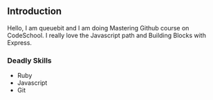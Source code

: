 ## Introduction
Hello, I am queuebit and I am doing Mastering Github course on CodeSchool. I really love the Javascript path and Building Blocks with Express.

### Deadly Skills
* Ruby
* Javascript
* Git
